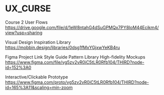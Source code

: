 # UX_CURSE


Course 2 User Flows
https://drive.google.com/file/d/1eW8ntahG4dSuGPMQx7PY8IoM44Ecikm4/view?usp=sharing


Visual Design Inspiration Library
https://mobbin.design/libraries/0dsg1fMxYGjxwYeKB4ru


Figma Project Link
  Style Guide
  Pattern Library
  High-fidelity Mockups
https://www.figma.com/file/vg5zv2vR0iC5tLR0Rfb104/THIRD?node-id=152%3A0

Interactive/Clickable Prototype
https://www.figma.com/proto/vg5zv2vR0iC5tLR0Rfb104/THIRD?node-id=165%3A11&scaling=min-zoom

